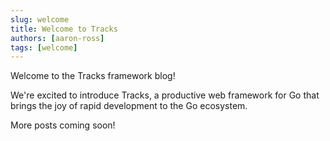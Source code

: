 ```yaml
---
slug: welcome
title: Welcome to Tracks
authors: [aaron-ross]
tags: [welcome]
---
```


Welcome to the Tracks framework blog!

<!--truncate-->

We're excited to introduce Tracks, a productive web framework for Go that brings the joy of rapid development to the Go ecosystem.

More posts coming soon!
